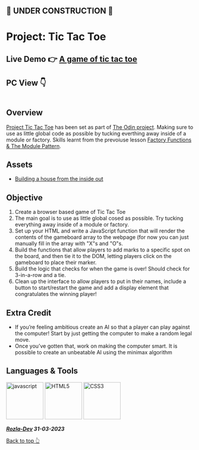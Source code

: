 ## 🚫 UNDER CONSTRUCTION 🚫

# Project: Tic Tac Toe

## Live Demo :point_right: <a href="">A game of tic tac toe</a>

## PC View :point_down:
<img>

## Overview

<a href="">Project Tic Tac Toe</a> has been set as part of <a href="https://www.theodinproject.com/">The Odin project</a>. Making sure to use as little global code as possible by tucking everthing away inside of a module or factory. Skills learnt from the prevoiuse lesson <a href="https://www.theodinproject.com/lessons/node-path-javascript-factory-functions-and-the-module-pattern">Factory Functions & The Module Pattern</a>.

## Assets

- <a href="https://www.ayweb.dev/blog/building-a-house-from-the-inside-out#restrictive">Building a house from the inside out</a> 

## Objective

1. Create a browser based game of Tic Tac Toe
2. The main goal is to use as little global cosed as possible. Try tucking everything away inside of a module or factory.
3. Set up your HTML and write a JavaScript function that will render the contents of the gameboard array to the webpage (for now you can just manually fill in the array with "X"s and "O"s.
4. Build the functions that allow players to add marks to a specific spot on the board, and then tie it to the DOM, letting players click on the gameboard to place their marker.
5. Build the logic that checks for when the game is over! Should check for 3-in-a-row and a tie.
6. Clean up the interface to allow players to put in their names, include a button to start/restart the game and add a display element that congratulates the winning player!

## Extra Credit

- If you’re feeling ambitious create an AI so that a player can play against the computer!
Start by just getting the computer to make a random legal move.
- Once you’ve gotten that, work on making the computer smart. It is possible to create an unbeatable AI using the minimax algorithm

## Languages & Tools

<img width="100" alt="javascript" src="https://cdn.jsdelivr.net/gh/devicons/devicon/icons/javascript/javascript-original.svg" /> <img width="100" alt="HTML5" src="https://cdn.jsdelivr.net/gh/devicons/devicon/icons/html5/html5-plain-wordmark.svg" /> <img width="100" alt="CSS3" src="https://cdn.jsdelivr.net/gh/devicons/devicon/icons/css3/css3-plain-wordmark.svg" />
          


***<a href="https://twitter.com/Crypto_Rozla">Rozla-Dev</a> 31-03-2023***  

[Back to top 👆](#project-tic-tac-toe)